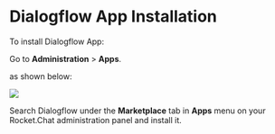 # Dialogflow App Installation

To install Dialogflow App:

Go to **Administration** > **Apps**.

as shown below:

![](<../../../../.gitbook/assets/2021-11-20\_23-29-48 (1) (1) (1) (1) (1) (28).png>)

Search Dialogflow under the **Marketplace** tab in **Apps** menu on your Rocket.Chat administration panel and install it.
